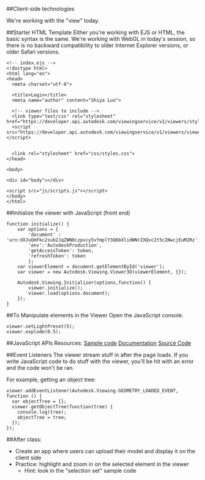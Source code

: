 ##Client-side technologies

We're working with the "view" today.

##Starter HTML Template
Either you're working with EJS or HTML, the basic syntax is the same.
We're working with WebGL in today's session, so there is no backward compatibility to older Internet Explorer versions, or older Safari versions.

```
<!-- index.ejs -->
<!doctype html>
<html lang="en">
<head>
  <meta charset="utf-8">

  <title>Login</title>
  <meta name="author" content="Shiya Luo">

  <!-- viewer files to include -->
  <link type="text/css" rel="stylesheet" href="https://developer.api.autodesk.com/viewingservice/v1/viewers/style.css"/>
  <script src="https://developer.api.autodesk.com/viewingservice/v1/viewers/viewer3D.min.js"></script>


  <link rel="stylesheet" href="css/styles.css">
</head>

<body>

<div id="body"></div>

<script src="js/scripts.js"></script>
</body>
</html>
```

##Initialize the viewer with JavaScript (front end)
```
function initialize() {
    var options = {
        'document' : 'urn:dXJuOmFkc2sub2JqZWN0czpvcy5vYmplY3Q6bXlidWNrZXQvc2t5c2NwcjEuM2Rz',
        'env':'AutodeskProduction',
        'getAccessToken': token,
        'refreshToken': token
        };
    var viewerElement = document.getElementById('viewer');
    var viewer = new Autodesk.Viewing.Viewer3D(viewerElement, {});

    Autodesk.Viewing.Initializer(options,function() {
        viewer.initialize();
        viewer.load(options.document);
    });
}
```

##To Manipulate elements in the Viewer
Open the JavaScript console.

```
viewer.setLightPreset(5);
viewer.explode(0.5);
```

##JavaScript APIs
Resources:
[Sample code](http://developer-autodesk.github.io/LmvDbg/)
[Documentation](https://developer.autodesk.com/api/viewerapi/)
[Source Code](https://autodeskviewer.com/viewers/2.5/viewer3D.js)

##Event Listeners
The viewer stream stuff in after the page loads. If you write JavaScript code to do stuff with the viewer, you'll be hit with an error and the code won't be ran.

For example, getting an object tree:
```
viewer.addEventListener(Autodesk.Viewing.GEOMETRY_LOADED_EVENT, function () {
  var objectTree = {};
  viewer.getObjectTree(function(tree) {
    console.log(tree);
    objectTree = tree;
  });
});
```

##After class:
- Create an app where users can upload their model and display it on the client side
- Practice: highlight and zoom in on the selected element in the viewer
  - Hint: look in the "selection set" sample code
